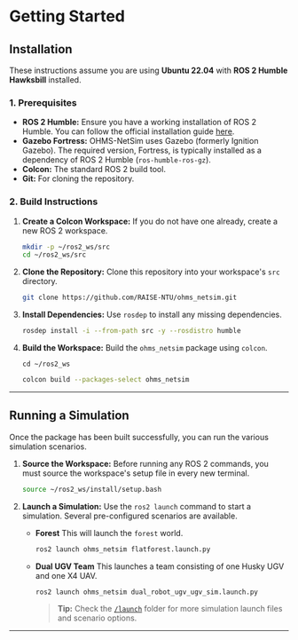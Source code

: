 # Getting Started 

## Installation

These instructions assume you are using **Ubuntu 22.04** with **ROS 2 Humble Hawksbill** installed.

### 1. Prerequisites

* **ROS 2 Humble:** Ensure you have a working installation of ROS 2 Humble. You can follow the official installation guide [here](https://docs.ros.org/en/humble/Installation/Ubuntu-Install-Debians.html).
* **Gazebo Fortress:** OHMS-NetSim uses Gazebo (formerly Ignition Gazebo). The required version, Fortress, is typically installed as a dependency of ROS 2 Humble (`ros-humble-ros-gz`).
* **Colcon:** The standard ROS 2 build tool.
* **Git:** For cloning the repository.

### 2. Build Instructions

1.  **Create a Colcon Workspace:**
    If you do not have one already, create a new ROS 2 workspace.
    ```bash
    mkdir -p ~/ros2_ws/src
    cd ~/ros2_ws/src
    ```

2.  **Clone the Repository:**
    Clone this repository into your workspace's `src` directory.
    ```bash
    git clone https://github.com/RAISE-NTU/ohms_netsim.git
    ```

3.  **Install Dependencies:**
    Use `rosdep` to install any missing dependencies.
    ```bash
    rosdep install -i --from-path src -y --rosdistro humble
    ```

4.  **Build the Workspace:**
    Build the `ohms_netsim` package using `colcon`.
    ```
    cd ~/ros2_ws
    ```
    ```bash
    colcon build --packages-select ohms_netsim
    ```

---

## Running a Simulation

Once the package has been built successfully, you can run the various simulation scenarios.

1.  **Source the Workspace:**
    Before running any ROS 2 commands, you must source the workspace's setup file in every new terminal.
    ```bash
    source ~/ros2_ws/install/setup.bash
    ```

2.  **Launch a Simulation:**
    Use the `ros2 launch` command to start a simulation. Several pre-configured scenarios are available.

    * **Forest**
        This will launch the `forest` world.
        ```bash
        ros2 launch ohms_netsim flatforest.launch.py 
        ```

    * **Dual UGV Team**
        This launches a team consisting of one Husky UGV and one X4 UAV.
        ```bash
        ros2 launch ohms_netsim dual_robot_ugv_ugv_sim.launch.py 
        ```

        > **Tip:** Check the [`/launch`](./launch) folder for more simulation launch files and scenario options.


---